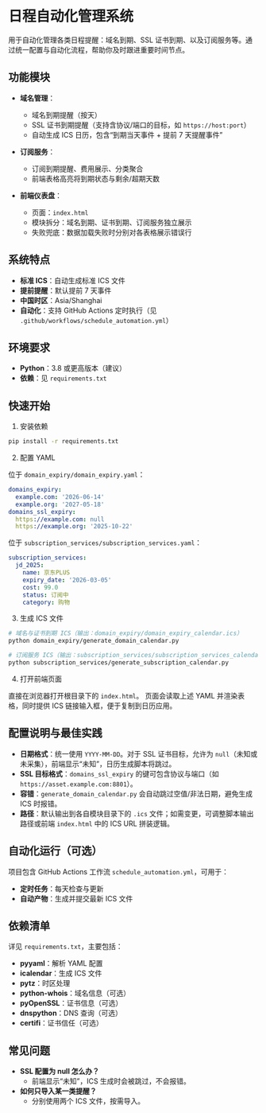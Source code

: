 # 日程自动化管理系统

用于自动化管理各类日程提醒：域名到期、SSL 证书到期、以及订阅服务等。通过统一配置与自动化流程，帮助你及时跟进重要时间节点。

## 功能模块

* __域名管理__：
  - 域名到期提醒（按天）
  - SSL 证书到期提醒（支持含协议/端口的目标，如 `https://host:port`）
  - 自动生成 ICS 日历，包含“到期当天事件 + 提前 7 天提醒事件”

* __订阅服务__：
  - 订阅到期提醒、费用展示、分类聚合
  - 前端表格高亮将到期状态与剩余/超期天数

* __前端仪表盘__：
  - 页面：`index.html`
  - 模块拆分：域名到期、证书到期、订阅服务独立展示
  - 失败兜底：数据加载失败时分别对各表格展示错误行

## 系统特点

* __标准 ICS__：自动生成标准 ICS 文件
* __提前提醒__：默认提前 7 天事件
* __中国时区__：Asia/Shanghai
* __自动化__：支持 GitHub Actions 定时执行（见 `.github/workflows/schedule_automation.yml`）

## 环境要求

* __Python__：3.8 或更高版本（建议）
* __依赖__：见 `requirements.txt`

## 快速开始

1) 安装依赖
```bash
pip install -r requirements.txt
```

2) 配置 YAML

位于 `domain_expiry/domain_expiry.yaml`：
```yaml
domains_expiry:
  example.com: '2026-06-14'
  example.org: '2027-05-18'
domains_ssl_expiry:
  https://example.com: null
  https://example.org: '2025-10-22'
```

位于 `subscription_services/subscription_services.yaml`：
```yaml
subscription_services:
  jd_2025:
    name: 京东PLUS
    expiry_date: '2026-03-05'
    cost: 99.0
    status: 订阅中
    category: 购物
```

3) 生成 ICS 文件
```bash
# 域名与证书到期 ICS（输出：domain_expiry/domain_expiry_calendar.ics）
python domain_expiry/generate_domain_calendar.py

# 订阅服务 ICS（输出：subscription_services/subscription_services_calendar.ics）
python subscription_services/generate_subscription_calendar.py
```

4) 打开前端页面

直接在浏览器打开根目录下的 `index.html`。
页面会读取上述 YAML 并渲染表格，同时提供 ICS 链接输入框，便于复制到日历应用。

## 配置说明与最佳实践

* __日期格式__：统一使用 `YYYY-MM-DD`。对于 SSL 证书目标，允许为 `null`（未知或未采集），前端显示“未知”，日历生成脚本将跳过。
* __SSL 目标格式__：`domains_ssl_expiry` 的键可包含协议与端口（如 `https://asset.example.com:8801`）。
* __容错__：`generate_domain_calendar.py` 会自动跳过空值/非法日期，避免生成 ICS 时报错。
* __路径__：默认输出到各自模块目录下的 `.ics` 文件；如需变更，可调整脚本输出路径或前端 `index.html` 中的 ICS URL 拼装逻辑。

## 自动化运行（可选）

项目包含 GitHub Actions 工作流 `schedule_automation.yml`，可用于：

* __定时任务__：每天检查与更新
* __自动产物__：生成并提交最新 ICS 文件

## 依赖清单

详见 `requirements.txt`，主要包括：

* __pyyaml__：解析 YAML 配置
* __icalendar__：生成 ICS 文件
* __pytz__：时区处理
* __python-whois__：域名信息（可选）
* __pyOpenSSL__：证书信息（可选）
* __dnspython__：DNS 查询（可选）
* __certifi__：证书信任（可选）

## 常见问题

* __SSL 配置为 null 怎么办？__
  - 前端显示“未知”，ICS 生成时会被跳过，不会报错。
* __如何只导入某一类提醒？__
  - 分别使用两个 ICS 文件，按需导入。